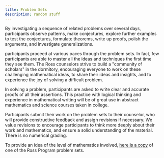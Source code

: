 ```yaml
---
title: Problem Sets
description: random stuff
---
```


By investigating a sequence of related problems over several days, participants observe patterns, make conjectures, explore further examples to test the conjectures, formulate theorems, write up proofs, polish the arguments, and investigate generalizations.

participants proceed at various paces through the problem sets. In fact, few participants are able to master all the ideas and techniques the first time they see them. The Ross counselors strive to build a "community of scholars" in the dormitory, encouraging everyone to work on these challenging mathematical ideas, to share their ideas and insights, and to experience the joy of solving a difficult problem.

In solving a problem, participants are asked to write clear and accurate proofs of all their assertions. This practice with logical thinking and experience in mathematical writing will be of great use in abstract mathematics and science courses taken in college.

Participants submit their work on the problem sets to their counselor, who will provide constructive feedback and assign revisions if necessary. We value revisions to encourage participants to think more deeply about their work and mathematics, and ensure a solid understanding of the material. There is no numerical grading.

To provide an idea of the level of mathematics involved, [here is a copy]() of one of the Ross Program problem sets.